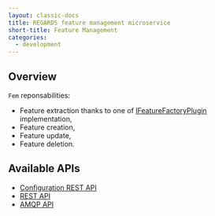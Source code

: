 ```yaml
---
layout: classic-docs
title: REGARDS feature management microservice
short-title: Feature Management
categories:
  - development
---
```


## Overview

`Fem` reponsabilities:

* Feature extraction thanks to one of [IFeatureFactoryPlugin](/development/regards/fem/plugins/feature-factory-plugins) implementation,
* Feature creation,
* Feature update,
* Feature deletion.

## Available APIs

* [Configuration REST API](/development/regards/fem/api/feature-management-configuration/)
* [REST API](/development/regards/fem/api/feature-management-rest-api/)
* [AMQP API](/development/regards/fem/api/feature-management-amqp-api/)

